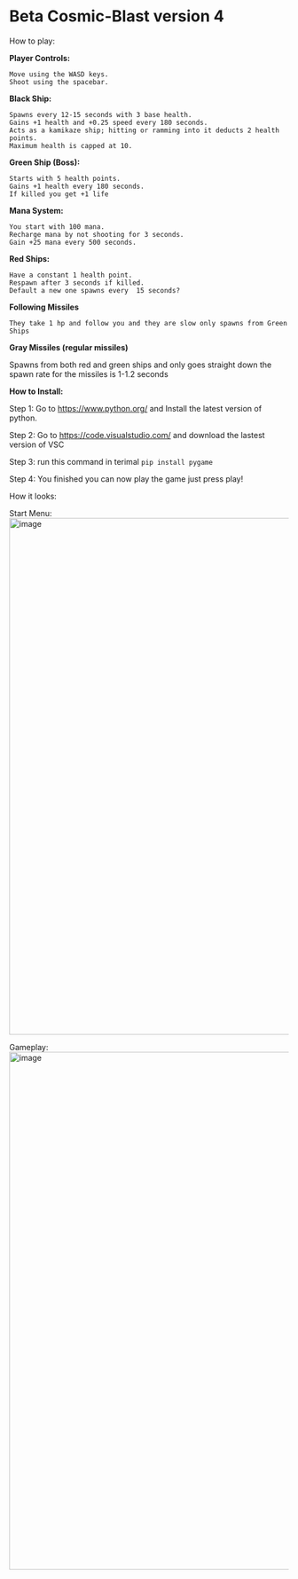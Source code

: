 # Beta Cosmic-Blast version 4

How to play:

**Player Controls:**

    Move using the WASD keys.
    Shoot using the spacebar.

**Black Ship:**

    Spawns every 12-15 seconds with 3 base health.
    Gains +1 health and +0.25 speed every 180 seconds.
    Acts as a kamikaze ship; hitting or ramming into it deducts 2 health points.
    Maximum health is capped at 10.

**Green Ship (Boss):**

    Starts with 5 health points.
    Gains +1 health every 180 seconds.
    If killed you get +1 life

**Mana System:**

    You start with 100 mana.
    Recharge mana by not shooting for 3 seconds.
    Gain +25 mana every 500 seconds.

**Red Ships:**

    Have a constant 1 health point.
    Respawn after 3 seconds if killed.
    Default a new one spawns every  15 seconds?

**Following Missiles**
    
    They take 1 hp and follow you and they are slow only spawns from Green Ships

**Gray Missiles (regular missiles)**

   Spawns from both red and green ships and only goes straight down the spawn rate for the missiles is 1-1.2 seconds


**How to Install:**

Step 1:
Go to https://www.python.org/ and Install the latest version of python.

Step 2:
Go to https://code.visualstudio.com/ and download the lastest version of VSC

Step 3: 
run this command in terimal `pip install pygame`

Step 4:
You finished you can now play the game just press play!


How it looks:

Start Menu:
<img width="932" alt="image" src="https://github.com/applexdlol/Cosmic-Blast/assets/88859575/59d8c21b-66a7-4fe3-8bc3-841ac65df58b">

Gameplay:
<img width="934" alt="image" src="https://github.com/applexdlol/Cosmic-Blast/assets/88859575/3b830065-7cc9-468c-b015-048380f67fd5">
